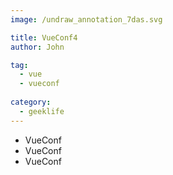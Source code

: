 ```yaml
---
image: /undraw_annotation_7das.svg

title: VueConf4
author: John

tag:
  - vue 
  - vueconf
  
category:
  - geeklife
---
```


- VueConf
- VueConf
- VueConf
